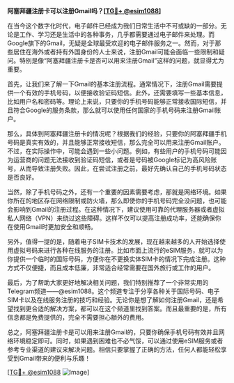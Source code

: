 **阿塞拜疆注册卡可以注册Gmail吗？[[TG💪+ @esim1088](https://t.me/s/esim1088)]**

在当今这个数字化时代，电子邮件已经成为我们日常生活中不可或缺的一部分。无论是工作、学习还是生活中的各种事务，几乎都需要通过电子邮件来处理。而Google旗下的Gmail，无疑是全球最受欢迎的电子邮件服务之一。然而，对于那些居住在海外或者持有外国身份的人士来说，注册Gmail可能会面临一些限制和疑问。特别是像“阿塞拜疆注册卡是否可以用来注册Gmail”这样的问题，就显得尤为重要。

首先，让我们来了解一下Gmail的基本注册流程。通常情况下，注册Gmail需要提供一个有效的手机号码，以便接收验证码短信。此外，还需要填写一些基本信息，比如用户名和密码等。理论上来说，只要你的手机号码能够正常接收国际短信，并且符合Google的服务条款，那么就可以使用任何国家的手机号码来注册Gmail账户。

那么，具体到阿塞拜疆注册卡的情况呢？根据我们的经验，只要你的阿塞拜疆手机号码是真实有效的，并且能够正常接收短信，那么完全可以用来注册Gmail账户。不过，在实际操作中，可能会遇到一些小问题。例如，有些用户的手机号码可能因为运营商的问题无法接收到验证码短信，或者是号码被Google标记为高风险账号，从而导致注册失败。因此，在尝试注册之前，最好先确认自己的手机号码状态是否良好。

当然，除了手机号码之外，还有一个重要的因素需要考虑，那就是网络环境。如果你所在的地区存在网络限制或防火墙，那么即使你的手机号码完全没问题，也可能会影响到Gmail的注册过程。在这种情况下，建议使用可靠的代理服务器或者虚拟私人网络（VPN）来绕过这些障碍。这样不仅可以提高注册成功率，还能确保你在使用Gmail时更加安全和顺畅。

另外，值得一提的是，随着电子SIM卡技术的发展，现在越来越多的人开始选择使用虚拟号码来进行各种在线服务的注册。比如市面上流行的eSIM服务，就可以为你提供一个临时的国际号码，方便你在不更换实体SIM卡的情况下完成注册。这种方式不仅便捷，而且成本低廉，非常适合经常需要在国外旅行或工作的用户。

最后，为了帮助大家更好地解决相关问题，我们特别推荐了一个非常实用的Telegram频道——@esim1088。这个频道专注于分享各种关于国际号码、电子SIM卡以及在线服务注册的技巧和经验。无论你是想了解如何注册Gmail，还是希望找到更合适的解决方案，都可以在这个频道里找到答案。而且最重要的是，所有信息都是免费提供的，完全不需要担心额外的费用。

总之，阿塞拜疆注册卡是可以用来注册Gmail的，只要你确保手机号码有效并且网络环境稳定即可。同时，如果遇到困难也不必气馁，可以通过使用eSIM服务或者参考专业渠道的建议来解决问题。相信只要掌握了正确的方法，任何人都能轻松享受到Gmail带来的便利与乐趣！

[[TG💪+ @esim1088](https://t.me/s/esim1088) ![Image](https://i.postimg.cc/4NQfJmqS/Snipaste-2025-05-13-00-14-12.png)]